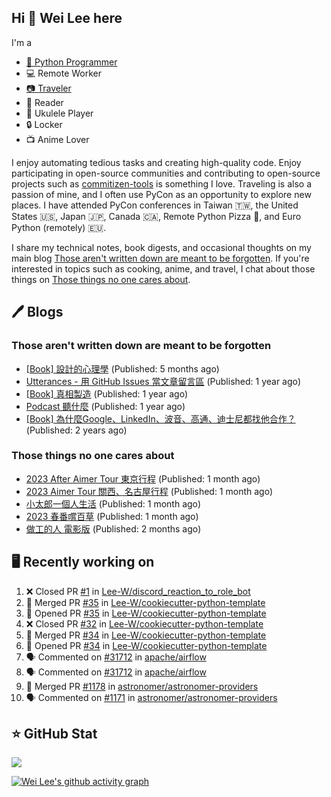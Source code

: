 ## Hi 👋 Wei Lee here

I'm a

* [🐍 Python Programmer](https://pycon-note.wei-lee.me/)
* 💻 Remote Worker
* [📷 Traveler](https://travlog.wei-lee.me/)
* 📖 Reader
* 🎵 Ukulele Player
* 🔒 Locker
* 📺 Anime Lover

I enjoy automating tedious tasks and creating high-quality code. Enjoy participating in open-source communities and contributing to open-source projects such as [commitizen-tools](https://github.com/commitizen-tools) is something I love. Traveling is also a passion of mine, and I often use PyCon as an opportunity to explore new places. I have attended PyCon conferences in Taiwan 🇹🇼, the United States 🇺🇸, Japan 🇯🇵, Canada 🇨🇦, Remote Python Pizza 🍕, and Euro Python (remotely) 🇪🇺.

I share my technical notes, book digests, and occasional thoughts on my main blog [Those aren't written down are meant to be forgotten](https://blog.wei-lee.me/). If you're interested in topics such as cooking, anime, and travel, I chat about those things on [Those things no one cares about](https://travlog.wei-lee.me/).

## 🖊️ Blogs

### Those aren't written down are meant to be forgotten

* [[Book] 設計的心理學](https://blog.wei-lee.me/posts/book/2023/01/the-design-of-everyday-things) (Published: 5 months ago)
* [Utterances - 用 GitHub Issues 當文章留言區](https://blog.wei-lee.me/posts/tech/2022/02/use-github-issues-as-comment-system) (Published: 1 year ago)
* [[Book] 真相製造](https://blog.wei-lee.me/posts/book/2022/02/reality-is-business) (Published: 1 year ago)
* [Podcast 聽什麼](https://blog.wei-lee.me/posts/gossiping/2021/12/podcast-i-listen-to) (Published: 1 year ago)
* [[Book] 為什麼Google、LinkedIn、波音、高通、迪士尼都找他合作？](https://blog.wei-lee.me/posts/book/2021/12/pitch-anyting) (Published: 2 years ago)

### Those things no one cares about

* [2023 After Aimer Tour 東京行程](https://travlog.wei-lee.me/posts/travel/2023/05/2023-after-aimer-tour-tokyo-itinerary) (Published: 1 month ago)
* [2023 Aimer Tour 關西、名古屋行程](https://travlog.wei-lee.me/posts/travel/2023/05/2023-aimer-tour-kansai-nagoya-itinerary) (Published: 1 month ago)
* [小太郎一個人生活](https://travlog.wei-lee.me/posts/review/2023/05/kotaro-lives-alone) (Published: 1 month ago)
* [2023 春番嚐百草](https://travlog.wei-lee.me/posts/review/2023/04/what-i-will-watch-in-2023-sprint) (Published: 1 month ago)
* [做工的人 電影版](https://travlog.wei-lee.me/posts/review/2023/04/workers-the-movie) (Published: 2 months ago)

## 🖥️ Recently working on

1. ❌ Closed PR [#1](https://github.com/Lee-W/discord_reaction_to_role_bot/pull/1) in [Lee-W/discord_reaction_to_role_bot](https://github.com/Lee-W/discord_reaction_to_role_bot)
2. 🎉 Merged PR [#35](https://github.com/Lee-W/cookiecutter-python-template/pull/35) in [Lee-W/cookiecutter-python-template](https://github.com/Lee-W/cookiecutter-python-template)
3. 💪 Opened PR [#35](https://github.com/Lee-W/cookiecutter-python-template/pull/35) in [Lee-W/cookiecutter-python-template](https://github.com/Lee-W/cookiecutter-python-template)
4. ❌ Closed PR [#32](https://github.com/Lee-W/cookiecutter-python-template/pull/32) in [Lee-W/cookiecutter-python-template](https://github.com/Lee-W/cookiecutter-python-template)
5. 🎉 Merged PR [#34](https://github.com/Lee-W/cookiecutter-python-template/pull/34) in [Lee-W/cookiecutter-python-template](https://github.com/Lee-W/cookiecutter-python-template)
6. 💪 Opened PR [#34](https://github.com/Lee-W/cookiecutter-python-template/pull/34) in [Lee-W/cookiecutter-python-template](https://github.com/Lee-W/cookiecutter-python-template)
7. 🗣 Commented on [#31712](https://github.com/apache/airflow/issues/31712) in [apache/airflow](https://github.com/apache/airflow)
8. 🗣 Commented on [#31712](https://github.com/apache/airflow/issues/31712) in [apache/airflow](https://github.com/apache/airflow)
9. 🎉 Merged PR [#1178](https://github.com/astronomer/astronomer-providers/pull/1178) in [astronomer/astronomer-providers](https://github.com/astronomer/astronomer-providers)
10. 🗣 Commented on [#1171](https://github.com/astronomer/astronomer-providers/issues/1171) in [astronomer/astronomer-providers](https://github.com/astronomer/astronomer-providers)


## ⭐ GitHub Stat
[![](https://github-readme-stats.vercel.app/api?username=Lee-W&show_icons=true&hide_title=true&cache_seconds=86400)](https://github.com/anuraghazra/github-readme-stats)

[![Wei Lee's github activity graph](https://github-readme-activity-graph.vercel.app/graph?username=Lee-W&theme=dracula)](https://github.com/ashutosh00710/github-readme-activity-graph)
